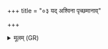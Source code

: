 +++
title = "०३ यद् अश्विना पृच्छमानाव्"

+++
<details><summary>मूलम् (GR)</summary>

यद् अश्विना पृच्छमानाव् अयातं  
त्रिचक्रेण वहतुं सूर्यायाः ।  
क्वैकं चक्रं वाम् आसीत्  
क्व देष्ट्राय तस्थथुः ॥
</details>